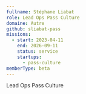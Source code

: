 ```yaml
---
fullname: Stéphane Liabat
role: Lead Ops Pass Culture
domaine: Autre
github: sliabat-pass
missions:
  - start: 2023-04-11
    end: 2026-09-11
    status: service
    startups:
      - pass-culture
memberType: beta
---
```

Lead Ops Pass Culture
